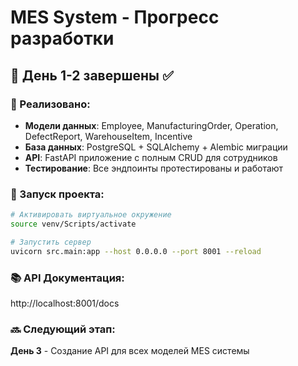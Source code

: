 # MES System - Прогресс разработки

## 📅 День 1-2 завершены ✅

### 🎯 Реализовано:
- **Модели данных**: Employee, ManufacturingOrder, Operation, DefectReport, WarehouseItem, Incentive
- **База данных**: PostgreSQL + SQLAlchemy + Alembic миграции
- **API**: FastAPI приложение с полным CRUD для сотрудников
- **Тестирование**: Все эндпоинты протестированы и работают

### 🚀 Запуск проекта:
```bash
# Активировать виртуальное окружение
source venv/Scripts/activate

# Запустить сервер
uvicorn src.main:app --host 0.0.0.0 --port 8001 --reload
```

### 📚 API Документация:
http://localhost:8001/docs

### 🔜 Следующий этап:
**День 3** - Создание API для всех моделей MES системы

